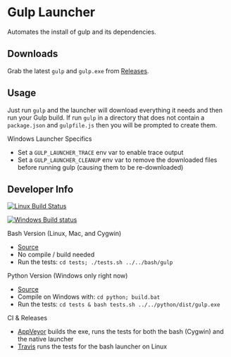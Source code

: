Gulp Launcher
=============

Automates the install of gulp and its dependencies.

Downloads
---------

Grab the latest `gulp` and `gulp.exe` from [Releases](https://github.com/jamesward/gulp-launcher/releases).


Usage
-----

Just run `gulp` and the launcher will download everything it needs and then run your Gulp build.  If run `gulp` in a directory that does not contain a `package.json` and `gulpfile.js` then you will be prompted to create them.

Windows Launcher Specifics
* Set a `GULP_LAUNCHER_TRACE` env var to enable trace output
* Set a `GULP_LAUNCHER_CLEANUP` env var to remove the downloaded files before running gulp (causing them to be re-downloaded)


Developer Info
--------------

[![Linux Build Status](https://travis-ci.org/jamesward/gulp-launcher.svg?branch=master)](https://travis-ci.org/jamesward/gulp-launcher)

[![Windows Build status](https://ci.appveyor.com/api/projects/status/0yui49am31q2i91i?svg=true)](https://ci.appveyor.com/project/jamesward/gulp-launcher)

Bash Version (Linux, Mac, and Cygwin)
* [Source](bash/gulp)
* No compile / build needed
* Run the tests: `cd tests; ./tests.sh ../../bash/gulp`

Python Version (Windows only right now)
* [Source](python/gulp.py)
* Compile on Windows with: `cd python; build.bat`
* Run the tests: `cd tests & bash tests.sh ../../python/dist/gulp.exe`

CI & Releases
* [AppVeyor](http://www.appveyor.com) builds the exe, runs the tests for both the bash (Cygwin) and the native launcher
* [Travis](https://travis-ci.org/) runs the tests for the bash launcher on Linux
